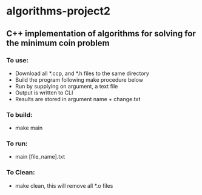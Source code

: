 # algorithms-project2

## C++ implementation of algorithms for solving for the minimum coin problem

### To use:
* Download all *.ccp, and *.h files to the same directory
* Build the program following make procedure below
* Run by supplying on argument, a text file
* Output is written to CLI
* Results are stored in argument name + change.txt

### To build:
* make main

### To run:
* main [file_name].txt

### To Clean:
* make clean, this will remove all *.o files

